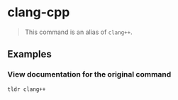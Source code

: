# clang-cpp

> This command is an alias of `clang++`.

## Examples

### View documentation for the original command

```bash
tldr clang++
```
